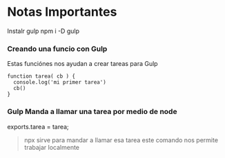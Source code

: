 # Notas Importantes 

Instalr gulp npm i -D gulp

### Creando una funcio con Gulp
Estas funciónes nos ayudan a crear tareas para Gulp
~~~
function tarea( cb ) {
  console.log('mi primer tarea')
  cb()
}
~~~

### Gulp Manda a llamar una tarea por medio de node
exports.tarea = tarea; 

> npx sirve para mandar a llamar esa tarea este comando nos permite trabajar localmente